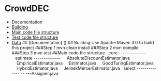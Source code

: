 # CrowdDEC
<ul>
    <li> <a href ="#a1">Documentation</a>
    <li> <a href ="#a2">Building</a>
    <li> <a href ="#a3">Main code file structure</a>
    <li> <a href ="#a4">Test code file structure</a>
    <li> <a href ="#a5">Data</a>
## <a id="a1" name="a1"></a>[Documentation] ()
## <a id="a2" name="a2"></a>Building  
Use Apache Maven 3.0 to build this project
###Step 1  
    mvn clean install
###Step 2  
    mvn compile
###Step 3  
    mvn test 
##<a id="a2" name="a2"></a>Main code file structure  
<a>&nbsp;&nbsp;core  --------------  <a>  
<a>&nbsp;&nbsp;&nbsp;estimate  --------------  <a>  
<a>&nbsp;&nbsp;&nbsp;&nbsp;AbsoluteDiscountEstimator.java<a>
<a>&nbsp;&nbsp;&nbsp;&nbsp;EmpiricalEstimator.java<a>
<a>&nbsp;&nbsp;&nbsp;&nbsp;Estimator.java<a>
<a>&nbsp;&nbsp;&nbsp;&nbsp;GoodTuringEstimator.java<a>
<a>&nbsp;&nbsp;&nbsp;&nbsp;HybridEstimator.java<a>
<a>&nbsp;&nbsp;&nbsp;&nbsp;JelinekMercerEstimator.java<a>
<a>&nbsp;&nbsp;select  --------------  <a>
--  
---Assigner.java  





